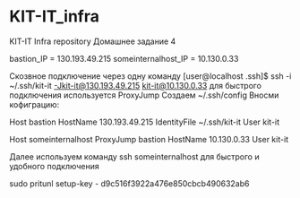 # KIT-IT_infra
KIT-IT Infra repository
Домашнее задание 4

bastion_IP = 130.193.49.215
someinternalhost_IP = 10.130.0.33

Скозвное подключение через одну команду [user@localhost .ssh]$ ssh -i ~/.ssh/kit-it -Jkit-it@130.193.49.215 kit-it@10.130.0.33
для быстрого подключения используется ProxyJump
Создаем ~/.ssh/config
Вносми кофиграцию:

Host bastion
	HostName 130.193.49.215
        IdentityFile ~/.ssh/kit-it
        User kit-it

Host someinternalhost
        ProxyJump bastion
        HostName 10.130.0.33
        User kit-it

Далее используем команду ssh someinternalhost  для быстрого и удобного подключения

sudo pritunl setup-key - d9c516f3922a476e850cbcb490632ab6
